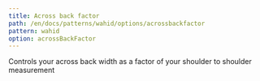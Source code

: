 ```yaml
---
title: Across back factor
path: /en/docs/patterns/wahid/options/acrossbackfactor
pattern: wahid
option: acrossBackFactor
---
```


Controls your across back width as a factor of your shoulder to shoulder measurement
